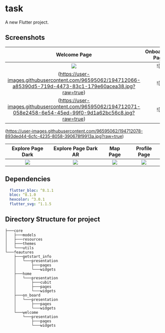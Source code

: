 # task

A new Flutter project.


## Screenshots

  Welcome Page                 |   Onboarding Page        |  Register Page | Login Page 
:-------------------------:|:-------------------------:|:-------------------------:|:-------------------------:
![](https://user-images.githubusercontent.com/96595062/194712061-b76e42e1-5be1-46e0-9519-4b431b869678.jpg?raw=true)|![]
(https://user-images.githubusercontent.com/96595062/194712066-a85390d5-719d-4473-83c1-179e60acea38.jpg?raw=true)|![]
(https://user-images.githubusercontent.com/96595062/194712071-058e2458-6e54-45ed-99f0-9d1a62bc56c8.jpg?raw=true)|![]
(https://user-images.githubusercontent.com/96595062/194712078-893ded44-6cfc-4235-8058-390678f9913a.jpg?raw=true)

  Explore Page Dark                 |   Explore Page Dark AR        |  Map Page | Profile Page 
:-------------------------:|:-------------------------:|:-------------------------:|:-------------------------:
![](https://github.com/MOHAB28/booking_app/blob/master/screenshots/explore_screen_dark.jpg?raw=true)|![](https://github.com/MOHAB28/booking_app/blob/master/screenshots/explore_screen_light_ar.jpg?raw=true)|![](https://github.com/MOHAB28/booking_app/blob/master/screenshots/map_screen_part_1.jpg?raw=true)|![](https://github.com/MOHAB28/booking_app/blob/master/screenshots/pofile_screen.jpg?raw=true)



## Dependencies

```yaml
  flutter_bloc: ^8.1.1
  bloc: ^8.1.0
  hexcolor: ^3.0.1
  flutter_svg: ^1.1.5
```


## Directory Structure for project

```
├───core
│   ├───models
│   ├───resources
│   ├───themes
│   └───utils
└───feautures
    ├───getstart_info
    │   └───presentation
    │       ├───pages
    │       └───widgets
    ├───home
    │   └───presentation
    │       ├───cubit
    │       ├───pages
    │       └───widgets
    ├───on_board
    │   └───presentation
    │       ├───pages
    │       └───widgets
    └───welcome
        └───presentation
            ├───pages
            └───widgets

```
